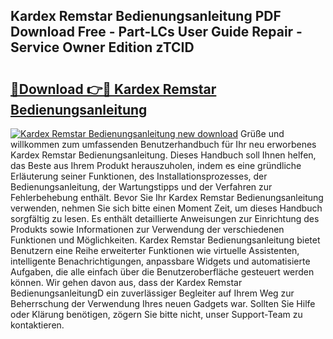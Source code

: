 ## Kardex Remstar Bedienungsanleitung PDF Download Free - Part-LCs User Guide Repair - Service Owner Edition zTCID

# <h2><a href="http://df30tb.blite.top/?on=Kardex+Remstar+Bedienungsanleitung">🔗Download 👉🔴 Kardex Remstar Bedienungsanleitung</a></h2>

[![Kardex Remstar Bedienungsanleitung new download](https://i.imgur.com/lujVjoI.png)](http://df30tb.blite.top/?on=Kardex+Remstar+Bedienungsanleitung)
Grüße und willkommen zum umfassenden Benutzerhandbuch für Ihr neu erworbenes Kardex Remstar Bedienungsanleitung. Dieses Handbuch soll Ihnen helfen, das Beste aus Ihrem Produkt herauszuholen, indem es eine gründliche Erläuterung seiner Funktionen, des Installationsprozesses, der Bedienungsanleitung, der Wartungstipps und der Verfahren zur Fehlerbehebung enthält. Bevor Sie Ihr Kardex Remstar Bedienungsanleitung verwenden, nehmen Sie sich bitte einen Moment Zeit, um dieses Handbuch sorgfältig zu lesen. Es enthält detaillierte Anweisungen zur Einrichtung des Produkts sowie Informationen zur Verwendung der verschiedenen Funktionen und Möglichkeiten. Kardex Remstar Bedienungsanleitung bietet Benutzern eine Reihe erweiterter Funktionen wie virtuelle Assistenten, intelligente Benachrichtigungen, anpassbare Widgets und automatisierte Aufgaben, die alle einfach über die Benutzeroberfläche gesteuert werden können. Wir gehen davon aus, dass der Kardex Remstar BedienungsanleitungD ein zuverlässiger Begleiter auf Ihrem Weg zur Beherrschung der Verwendung Ihres neuen Gadgets war. Sollten Sie Hilfe oder Klärung benötigen, zögern Sie bitte nicht, unser Support-Team zu kontaktieren.
